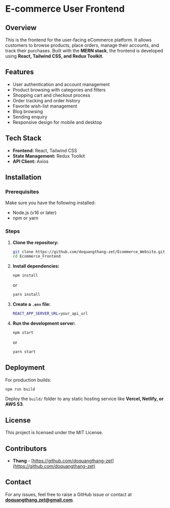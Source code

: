# E-commerce User Frontend

## Overview

This is the frontend for the user-facing eCommerce platform. It allows customers to browse products, place orders, manage their accounts, and track their purchases. Built with the **MERN stack**, the frontend is developed using **React, Tailwind CSS, and Redux Toolkit**.

## Features

- User authentication and account management
- Product browsing with categories and filters
- Shopping cart and checkout process
- Order tracking and order history
- Favorite wish-list management
- Blog browsing
- Sending enquiry
- Responsive design for mobile and desktop

## Tech Stack

- **Frontend:** React, Tailwind CSS
- **State Management:** Redux Toolkit
- **API Client:** Axios

## Installation

### Prerequisites

Make sure you have the following installed:

- Node.js (v16 or later)
- npm or yarn

### Steps

1. **Clone the repository:**

   ```sh
   git clone https://github.com/doquangthang-zet/Ecommerce_Website.git
   cd Ecommerce_Frontend
   ```

2. **Install dependencies:**

   ```sh
   npm install
   ```

   or

   ```sh
   yarn install
   ```

3. **Create a ************************************************`.env`************************************************ file:**

   ```sh
   REACT_APP_SERVER_URL=your_api_url
   ```

4. **Run the development server:**

   ```sh
   npm start
   ```

   or

   ```sh
   yarn start
   ```

## Deployment

For production builds:

```sh
npm run build
```

Deploy the `build/` folder to any static hosting service like **Vercel, Netlify, or AWS S3**.

## License

This project is licensed under the MIT License.

## Contributors

- **Thang** - [https://github.com/doquangthang-zet](https://github.com/doquangthang-zet)

## Contact

For any issues, feel free to raise a GitHub issue or contact at **[doquangthang.zet@gmail.com](mailto\:doquangthang.zet@gmail.com)**.

